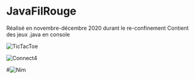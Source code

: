 # JavaFilRouge

Réalisé en novembre-décembre 2020 durant le re-confinement
Contient des jeux .java en console 

![TicTacToe](https://i.imgur.com/41sTSRb.gif)


![Connect4](https://i.imgur.com/DaW9Zup.gif)

#![Nim](https://i.imgur.com/41sTSRb.gif)
